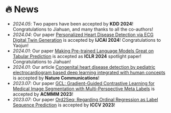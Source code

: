 # 🔥 News
- *2024.05*: Two papers have been accepted by **KDD 2024**! Congratulations to Jiahuan, and many thanks to all the co-authors!
- *2024.04*: Our paper [Personalized Heart Disease Detection via ECG Digital Twin Generation](https://arxiv.org/pdf/2404.11171) is accepted by **IJCAI 2024**! Congratulations to Yaojun!
- *2024.01*: Our paper [Making Pre-trained Language Models Great on Tabular Prediction](https://openreview.net/pdf?id=anzIzGZuLi) is accepted as **ICLR 2024** spotlight paper! Congratulations to Jiahuan!
- *2024.01*: Our article [Congenital heart disease detection by pediatric electrocardiogram based deep learning integrated with human concepts](https://www.nature.com/articles/s41467-024-44930-y) is accepted by **Nature Communications**!
- *2023.07*: Our paper [GCL: Gradient-Guided Contrastive Learning for Medical Image Segmentation with Multi-Perspective Meta Labels](https://arxiv.org/pdf/2309.08888.pdf) is accepted by **ACMMM 2023**!
- *2023.07*: Our paper [Ord2Seq: Regarding Ordinal Regression as Label Sequence Prediction](https://arxiv.org/pdf/2307.09004.pdf) is accepted by **ICCV 2023**!

